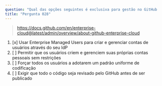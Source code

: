 ```yaml
---
question: "Qual das opções seguintes é exclusiva para gestão no GitHub Enterprise Cloud?"
title: "Pergunta 028"
---
```


> https://docs.github.com/en/enterprise-cloud@latest/admin/overview/about-github-enterprise-cloud
1. [x] Usar Enterprise Managed Users para criar e gerenciar contas de usuários através do seu IdP
1. [ ] Permitir que os usuários criem e gerenciem suas próprias contas pessoais sem restrições
1. [ ] Forçar todos os usuários a adotarem um padrão uniforme de codificação
1. [ ] Exigir que todo o código seja revisado pelo GitHub antes de ser publicado


